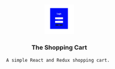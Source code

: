 <br />
<div align="center">
  <a href="https://github.com/SincerelyBrittany/E-Commerce-Shopping-Cart-Project">
    <img src="https://github.com/SincerelyBrittany/E-Commerce-Shopping-Cart-Project/blob/main/public/LoginPage.png" alt="Logo" width="80" height="80">
  </a>

  <h3 align="center">The Shopping Cart</h3>

    A simple React and Redux shopping cart. 
    
  </p>
</div>
